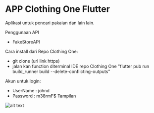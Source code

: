 # APP Clothing One Flutter

Aplikasi untuk pencari pakaian dan lain lain.

Penggunaan API
- FakeStoreAPI

Cara install dari Repo Clothing One:
- git clone (url link https)
- jalan kan function diterminal IDE repo Clothing One "flutter pub run build_runner build --delete-conflicting-outputs"

Akun untuk login:
- UserName : johnd
- Password : m38rmF$
Tampilan

![alt text](https://i.ibb.co/yBYCp36/Untitled-design.png)
